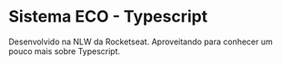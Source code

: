 # Sistema ECO - Typescript

Desenvolvido na NLW da Rocketseat. 
Aproveitando para conhecer um pouco mais sobre Typescript.
